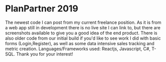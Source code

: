 # PlanPartner 2019

<p>The newest code I can post from my current freelance position.  As it is from a web app still in development there is no live site I can link to, but there are screenshots available to give you a good idea of the end product.  There is also older code from our initial build if you'd like to see work I did with basic forms (Login,Register), as well as some data intensive sales tracking and metric creation. Languages/Frameworks used: Reactjs, Javascript, C#, T-SQL.  Thank you for your interest!</p>
